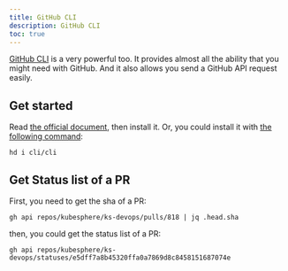 ```yaml
---
title: GitHub CLI
description: GitHub CLI
toc: true
---
```


[GitHub CLI](https://github.com/cli/cli) is a very powerful too. It provides almost all the ability that you might need with GitHub. 
And it also allows you send a GitHub API request easily.

## Get started
Read [the official document](https://cli.github.com/), then install it. Or, you could install it with [the following command](https://github.com/LinuxSuRen/http-downloader):

```shell
hd i cli/cli
```

## Get Status list of a PR
First, you need to get the sha of a PR:

```shell
gh api repos/kubesphere/ks-devops/pulls/818 | jq .head.sha
```

then, you could get the status list of a PR:
```shell
gh api repos/kubesphere/ks-devops/statuses/e5dff7a8b45320ffa0a7869d8c8458151687074e
```

